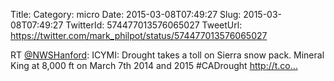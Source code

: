 Title: 
Category: micro
Date: 2015-03-08T07:49:27
Slug: 2015-03-08T07:49:27
TwitterId: 574477013576065027
TweetUrl: https://twitter.com/mark_philpot/status/574477013576065027

RT [@NWSHanford](https://twitter.com/NWSHanford): ICYMI: Drought takes a toll on Sierra snow pack. Mineral King at 8,000 ft on March 7th 2014 and 2015 #CADrought http://t.co…